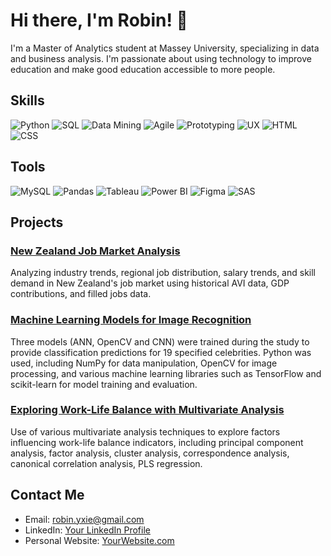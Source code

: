 # Hi there, I'm Robin! 👋

I'm a Master of Analytics student at Massey University, specializing in data and business analysis. I'm passionate about using technology to improve education and make good education accessible to more people.

## Skills

![Python](https://img.shields.io/badge/Python-3776AB?style=flat-square&logo=python&logoColor=white)
![SQL](https://img.shields.io/badge/SQL-4479A1?style=flat-square&logo=postgresql&logoColor=white)
![Data Mining](https://img.shields.io/badge/Data%20Mining-FF6F00?style=flat-square&logo=dataiku&logoColor=white)
![Agile](https://img.shields.io/badge/Agile-61DAFB?style=flat-square&logo=agile&logoColor=white)
![Prototyping](https://img.shields.io/badge/Prototyping-FFB6C1?style=flat-square&logo=figma&logoColor=white)
![UX](https://img.shields.io/badge/UX-FF69B4?style=flat-square&logo=ux&logoColor=white)
![HTML](https://img.shields.io/badge/HTML-E34F26?style=flat-square&logo=html5&logoColor=white)
![CSS](https://img.shields.io/badge/CSS-1572B6?style=flat-square&logo=css3&logoColor=white)

## Tools

![MySQL](https://img.shields.io/badge/MySQL-4479A1?style=flat-square&logo=mysql&logoColor=white)
![Pandas](https://img.shields.io/badge/Pandas-150458?style=flat-square&logo=pandas&logoColor=white)
![Tableau](https://img.shields.io/badge/Tableau-E97627?style=flat-square&logo=tableau&logoColor=white)
![Power BI](https://img.shields.io/badge/PowerBI-F2C811?style=flat-square&logo=powerbi&logoColor=black)
![Figma](https://img.shields.io/badge/Figma-F24E1E?style=flat-square&logo=figma&logoColor=white)
![SAS](https://img.shields.io/badge/SAS-0076A8?style=flat-square&logo=sas&logoColor=white)


## Projects

### [New Zealand Job Market Analysis](https://strostro.github.io/portfolio/Python/NZ-Job-Landscape.html)
Analyzing industry trends, regional job distribution, salary trends, and skill demand in New Zealand's job market using historical AVI data, GDP contributions, and filled jobs data.

### [Machine Learning Models for Image Recognition](https://strostro.github.io/portfolio/DataMining/Celebrity%20Classification.htm)
Three models (ANN, OpenCV and CNN) were trained during the study to provide classification predictions for 19 specified celebrities. Python was used, including NumPy for data manipulation, OpenCV for image processing, and various machine learning libraries such as TensorFlow and scikit-learn for model training and evaluation.

### [Exploring Work-Life Balance with Multivariate Analysis](https://strostro.github.io/portfolio/Multivariate%20Analysis/MultivariateAnalysis.htm)
Use of various multivariate analysis techniques to explore factors influencing work-life balance indicators, including principal component analysis, factor analysis, cluster analysis, correspondence analysis, canonical correlation analysis, PLS regression. 

## Contact Me

- Email: [robin.yxie@gmail.com](mailto:robin.yxie@gmail.com)
- LinkedIn: [Your LinkedIn Profile](https://linkedin.com/in/yourprofile)
- Personal Website: [YourWebsite.com](https://yourwebsite.com)
